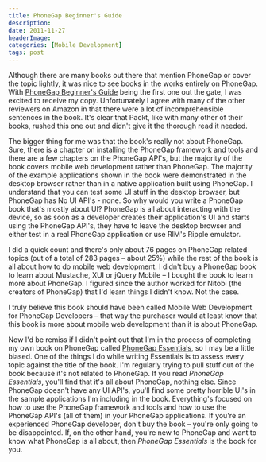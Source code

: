 ```yaml
---
title: PhoneGap Beginner's Guide
description: 
date: 2011-11-27
headerImage: 
categories: [Mobile Development]
tags: post
---
```


Although there are many books out there that mention PhoneGap or cover the topic lightly, it was nice to see books in the works entirely on PhoneGap. With [PhoneGap Beginner's Guide](http://www.amazon.com/gp/product/1849515360/ref=as_li_ss_tl?ie=UTF8&tag=mcnsof-20&linkCode=as2&camp=217145&creative=399373&creativeASIN=1849515360) being the first one out the gate, I was excited to receive my copy. Unfortunately I agree with many of the other reviewers on Amazon in that there were a lot of incomprehensible sentences in the book. It's clear that Packt, like with many other of their books, rushed this one out and didn't give it the thorough read it needed.

The bigger thing for me was that the book's really not about PhoneGap. Sure, there is a chapter on installing the PhoneGap framework and tools and there are a few chapters on the PhoneGap API's, but the majority of the book covers mobile web development rather than PhoneGap. The majority of the example applications shown in the book were demonstrated in the desktop browser rather than in a native application built using PhoneGap. I understand that you can test some UI stuff in the desktop browser, but PhoneGap has No UI API's - none. So why would you write a PhoneGap book that's mostly about UI? PhoneGap is all about interacting with the device, so as soon as a developer creates their application's UI and starts using the PhoneGap API's, they have to leave the desktop browser and either test in a real PhoneGap application or use RIM's Ripple emulator.

I did a quick count and there's only about 76 pages on PhoneGap related topics (out of a total of 283 pages – about 25%) while the rest of the book is all about how to do mobile web development. I didn't buy a PhoneGap book to learn about Mustache, XUI or jQuery Mobile – I bought the book to learn more about PhoneGap. I figured since the author worked for Nitobi (the creators of PhoneGap) that I'd learn things I didn't know. Not the case.

I truly believe this book should have been called Mobile Web Development for PhoneGap Developers – that way the purchaser would at least know that this book is more about mobile web development than it is about PhoneGap.

Now I'd be remiss if I didn't point out that I'm in the process of completing my own book on PhoneGap called [PhoneGap Essentials](http://www.amazon.com/gp/product/1849515360/ref=as_li_ss_tl?ie=UTF8&tag=mcnsof-20&linkCode=as2&camp=217145&creative=399373&creativeASIN=1849515360), so I may be a little biased. One of the things I do while writing Essentials is to assess every topic against the title of the book. I'm regularly trying to pull stuff out of the book because it's not related to PhoneGap. If you read _PhoneGap Essentials_, you'll find that it's all about PhoneGap, nothing else. Since PhoneGap doesn't have any UI API's, you'll find some pretty horrible UI's in the sample applications I'm including in the book. Everything's focused on how to use the PhoneGap framework and tools and how to use the PhoneGap API's (all of them) in your PhoneGap applications. If you're an experienced PhoneGap developer, don't buy the book – you're only going to be disappointed. If, on the other hand, you're new to PhoneGap and want to know what PhoneGap is all about, then _PhoneGap Essentials_ is the book for you.